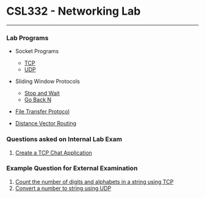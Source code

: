 # CSL332 - Networking Lab
---

### Lab Programs

- Socket Programs
  - [TCP](https://github.com/csc-mec/NW_LAB/tree/main/sockets/TCP)
  - [UDP](https://github.com/csc-mec/NW_LAB/tree/main/sockets/UDP)

- Sliding Window Protocols
  - [Stop and Wait](https://github.com/csc-mec/NW_LAB/tree/main/ARQ/StopAndWait)
  - [Go Back N](https://github.com/csc-mec/NW_LAB/tree/main/ARQ/GoBackN)

- [File Transfer Protocol](https://github.com/csc-mec/NW_LAB/tree/main/FTP)
- [Distance Vector Routing](https://github.com/csc-mec/NW_LAB/tree/main/DVR)


### Questions asked on Internal Lab Exam

1. [Create a TCP Chat Application](https://github.com/csc-mec/NW_LAB/tree/main/internal_exam/TCP_CHAT)

### Example Question for External Examination

1. [Count the number of digits and alphabets in a string using TCP](https://github.com/csc-mec/NW_LAB/tree/main/final_practice_questions/countDigitsAlphabetsTCP)
2. [Convert a number to string using UDP](https://github.com/csc-mec/NW_LAB/tree/main/final_practice_questions/UDPIntegerStringConvertor)
